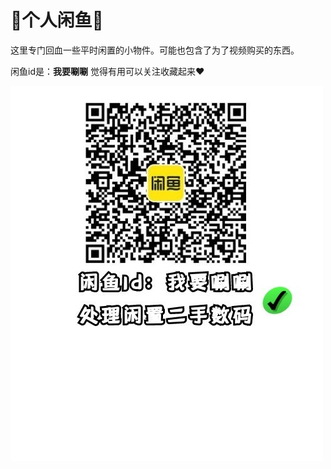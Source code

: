 # 💛个人闲鱼💛

这里专门回血一些平时闲置的小物件。可能也包含了为了视频购买的东西。

闲鱼id是：**我要唰唰**    觉得有用可以关注收藏起来❤️

![](.gitbook/assets/da-kai-xian-yu-sao-yi-sao-.jpg)

